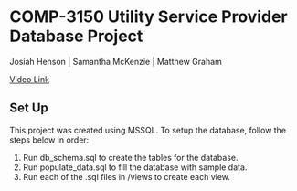 # COMP-3150 Utility Service Provider Database Project
Josiah Henson | Samantha McKenzie | Matthew Graham

[Video Link](https://youtu.be/qIugGXJOMPU)

## Set Up
This project was created using MSSQL. To setup the database, follow the steps below in order:
1. Run db_schema.sql to create the tables for the database.
2. Run populate_data.sql to fill the database with sample data.
3. Run each of the .sql files in /views to create each view.
